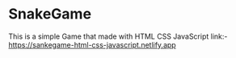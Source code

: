 # SnakeGame
This is a simple Game that made with HTML CSS JavaScript
link:-  https://sankegame-html-css-javascript.netlify.app
